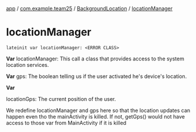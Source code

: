[app](../../index.md) / [com.example.team25](../index.md) / [BackgroundLocation](index.md) / [locationManager](./location-manager.md)

# locationManager

`lateinit var locationManager: <ERROR CLASS>`

**Var**
locationManager: This call a class that provides access to the system location services.

**Var**
gps: The boolean telling us if the user activated he's device's location.

**Var**

locationGps: The current position of the user.



We redefine locationManager and gps here so that the location updates can happen even tho the mainActivity is killed.
If not, getGps() would not have access to those var from MainActivity if it is killed

